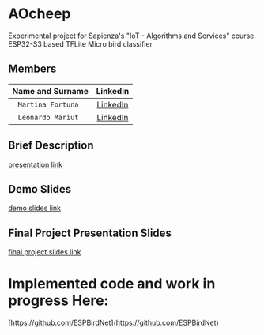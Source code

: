 # AOcheep
Experimental project for Sapienza's "IoT - Algorithms and Services" course. ESP32-S3 based TFLite Micro bird classifier

## Members

| **Name and Surname** | **Linkedin** |
| :---: | :---: 
| `Martina Fortuna `    |    [LinkedIn]()
| `Leonardo Mariut `    |    [LinkedIn]()


## Brief Description
 [presentation link](https://docs.google.com/presentation/d/1-59-kMRSMNM9pAA1vgBdxTjcmz2GJfJY-6RpCuk67mo/edit)

## Demo Slides 
 [demo slides link](https://docs.google.com/presentation/d/1Z6_fbl_DiRFEWlVoFp6M9Rkd4GngF6XjJrjtW1Nh6bE/edit?usp=sharing)

 ## Final Project Presentation Slides 
 [final project slides link](https://docs.google.com/presentation/d/1JLCdzs5tusiGXcQIJU1ldDMnFqW2Tlk-1AMZr9MKpK0/edit?usp=sharing)


 # Implemented code and work in progress Here:
 [https://github.com/ESPBirdNet](https://github.com/ESPBirdNet)
